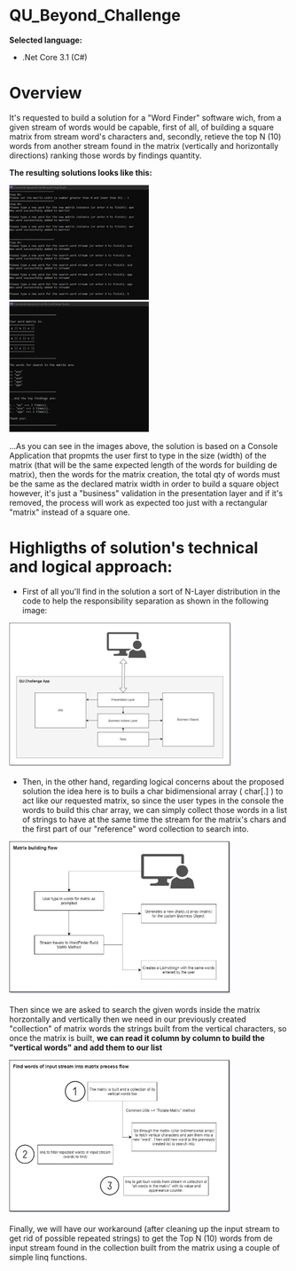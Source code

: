 # QU_Beyond_Challenge

**Selected language:**

- .Net Core 3.1 (C#)

# Overview

It's requested to build a solution for a "Word Finder" software wich, from a given stream of words would be capable, first of all, of building a square matrix from stream word's characters and, secondly, retieve the top N (10) words from another stream found in the matrix (vertically and horizontally directions) ranking those words by findings quantity.

**The resulting solutions looks like this:**

<img src="Img/consoleApp1.jpg" width="50%"  />
<img src="Img/consoleApp2.jpg" width="50%"  />

...As you can see in the images above, the solution is based on a Console Application that propmts the user first to type in the size (width) of the matrix (that will be the same expected length of the words for building de matrix), then the words for the matrix creation, the total qty of words must be the same as the declared matrix width in order to build a square object however, it's just a "business" validation in the presentation layer and if it's removed, the process will work as expected too just with a rectangular "matrix" instead of a square one.

# Highligths of solution's technical and logical approach:

- First of all you'll find in the solution a sort of N-Layer distribution in the code to help the responsibility separation as shown in the following image:

<img src="Img/img_qu_challenge.jpg" width="80%"  />

- Then, in the other hand, regarding logical concerns about the proposed solution the idea here is to buils a char bidimensional array ( char[.] ) to act like our requested matrix, so since the user types in the console the words to build this char array, we can simply collect those words in a list of strings to have at the same time the stream for the matrix's chars and the first part of our "reference" word collection to search into.

<img src="Img/img_qu_challenge_2.jpg" width="80%"  />

Then since we are asked to search the given words inside the matrix horzontally and vertically then we need in our previously created "collection" of matrix words the strings built from the vertical characters, so once the matrix is built, **we can read it column by column to build the "vertical words" and add them to our list**

<img src="Img/img_qu_challenge_3.jpg" width="80%"  />

Finally, we will have our workaround (after cleaning up the input stream to get rid of possible repeated strings) to get the Top N (10) words from de input stream found in the collection built from the matrix using a couple of simple linq functions.
